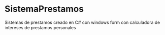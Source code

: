 # SistemaPrestamos
Sistemas de prestamos creado en C# con windows form  con calculadora de intereses de prestamos personales
